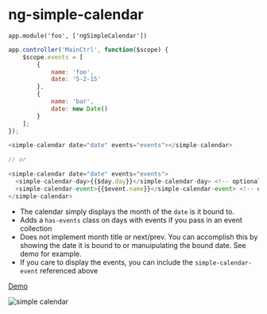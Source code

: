# ng-simple-calendar

`app.module('foo', ['ngSimpleCalendar'])`

```javascript
app.controller('MainCtrl', function($scope) {
    $scope.events = [
        {
            name: 'foo',
            date: '5-2-15'
        },
        {
            name: 'bar',
            date: new Date()
        }
    ];
});
```

```javascript
<simple-calendar date="date" events="events"></simple-calendar>

// or

<simple-calendar date="date" events="events">
  <simple-calendar-day>{{$day.day}}</simple-calendar-day> <!-- optional -->
  <simple-calendar-event>{{$event.name}}</simple-calendar-event> <!-- optional -->
</simple-calendar>
```

* The calendar simply displays the month of the `date` is it bound to. 
* Adds a `has-events` class on days with events if you pass in an event collection
* Does not implement month title or next/prev. You can accomplish this by showing the date it is bound to or manuipulating the bound date. See demo for example.
* If you care to display the events, you can include the `simple-calendar-event` referenced above

[Demo](http://plnkr.co/edit/QdSOd35vyFqBD07D9QNF?p=preview)

![simple calendar](http://i.imgur.com/xLEgPLr.png)

